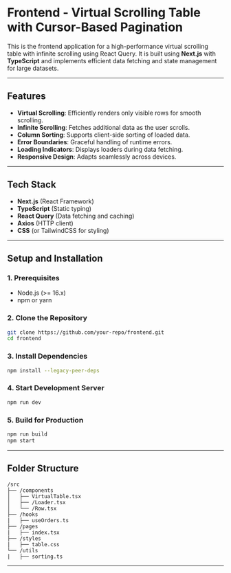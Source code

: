 # Frontend - Virtual Scrolling Table with Cursor-Based Pagination

This is the frontend application for a high-performance virtual scrolling table with infinite scrolling using React Query. It is built using **Next.js** with **TypeScript** and implements efficient data fetching and state management for large datasets.

---

## **Features**

- **Virtual Scrolling**: Efficiently renders only visible rows for smooth scrolling.
- **Infinite Scrolling**: Fetches additional data as the user scrolls.
- **Column Sorting**: Supports client-side sorting of loaded data.
- **Error Boundaries**: Graceful handling of runtime errors.
- **Loading Indicators**: Displays loaders during data fetching.
- **Responsive Design**: Adapts seamlessly across devices.

---

## **Tech Stack**

- **Next.js** (React Framework)
- **TypeScript** (Static typing)
- **React Query** (Data fetching and caching)
- **Axios** (HTTP client)
- **CSS** (or TailwindCSS for styling)

---

## **Setup and Installation**

### **1. Prerequisites**
- Node.js (>= 16.x)
- npm or yarn

### **2. Clone the Repository**
```bash
git clone https://github.com/your-repo/frontend.git
cd frontend
```

### **3. Install Dependencies**
```bash
npm install --legacy-peer-deps
```

### **4. Start Development Server**
```bash
npm run dev
```

### **5. Build for Production**
```bash
npm run build
npm start
```

---

## **Folder Structure**

```
/src
├── /components
│   ├── VirtualTable.tsx          
│   ├── /Loader.tsx        
│   └── /Row.tsx          
├── /hooks  
|   ├── useOrders.ts         
├── /pages  
|   ├── index.tsx            
├── /styles
|   ├── table.css          
└── /utils
|   ├── sorting.ts            
```

---